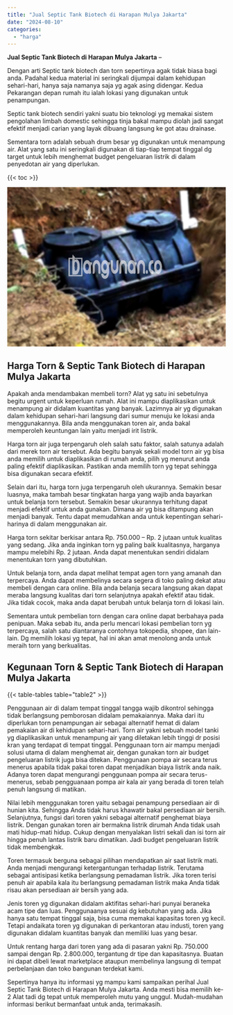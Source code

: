 ```yaml
---
title: "Jual Septic Tank Biotech di Harapan Mulya Jakarta"
date: "2024-08-10"
categories: 
  - "harga"
---
```


**Jual Septic Tank Biotech di Harapan Mulya Jakarta** –

Dengan arti Septic tank biotech dan torn sepertinya agak tidak biasa bagi anda. Padahal kedua material ini seringkali dijumpai dalam kehidupan sehari-hari, hanya saja namanya saja yg agak asing didengar. Kedua Pekarangan depan rumah itu ialah lokasi yang digunakan untuk penampungan.

Septic tank biotech sendiri yakni suatu bio teknologi yg memakai sistem pengolahan limbah domestic sehingga tinja bakal mampu diolah jadi sangat efektif menjadi carian yang layak dibuang langsung ke got atau drainase.

Sementara torn adalah sebuah drum besar yg digunakan untuk menampung air. Alat yang satu ini seringkali digunakan di tiap-tiap tempat tinggal dg target untuk lebih menghemat budget pengeluaran listrik di dalam penyedotan air yang diperlukan.

{{< toc >}}

![Jual Septic Tank Biotech di Harapan Mulya Jakarta](/images/jual-bio-septictank-30.png)

## Harga Torn & Septic Tank Biotech di Harapan Mulya Jakarta

Apakah anda mendambakan membeli torn? Alat yg satu ini sebetulnya begitu urgent untuk keperluan rumah. Alat ini mampu diaplikasikan untuk menampung air didalam kuantitas yang banyak. Lazimnya air yg digunakan dalam kehidupan sehari-hari langsung dari sumur menuju ke lokasi anda menggunakannya. Bila anda menggunakan toren air, anda bakal memperoleh keuntungan lain yaitu menjadi irit listrik.

Harga torn air juga terpengaruh oleh salah satu faktor, salah satunya adalah dari merek torn air tersebut. Ada begitu banyak sekali model torn air yg bisa anda memilih untuk diaplikasikan di rumah anda, pilih yg menurut anda paling efektif diaplikasikan. Pastikan anda memilih torn yg tepat sehingga bisa digunakan secara efektif.

Selain dari itu, harga torn juga terpengaruh oleh ukurannya. Semakin besar luasnya, maka tambah besar tingkatan harga yang wajib anda bayarkan untuk belanja torn tersebut. Semakin besar ukurannya terhitung dapat menjadi efektif untuk anda gunakan. Dimana air yg bisa ditampung akan menjadi banyak. Tentu dapat memudahkan anda untuk kepentingan sehari-harinya di dalam menggunakan air.

Harga torn sekitar berkisar antara Rp. 750.000 – Rp. 2 jutaan untuk kualitas yang sedang. Jika anda inginkan torn yg paling baik kualitasnya, harganya mampu melebihi Rp. 2 jutaan. Anda dapat menentukan sendiri didalam menentukan torn yang dibutuhkan.

Untuk belanja torn, anda dapat melihat tempat agen torn yang amanah dan terpercaya. Anda dapat membelinya secara segera di toko paling dekat atau membeli dengan cara online. Bila anda belanja secara langsung akan dapat meraba langsung kualitas dari torn selanjutnya apakah efektif atau tidak. Jika tidak cocok, maka anda dapat berubah untuk belanja torn di lokasi lain.

Sementara untuk pembelian torn dengan cara online dapat berbahaya pada penipuan. Maka sebab itu, anda perlu mencari lokasi pembelian torn yg terpercaya, salah satu diantaranya contohnya tokopedia, shopee, dan lain-lain. Dg memilih lokasi yg tepat, hal ini akan amat menolong anda untuk meraih torn yang berkualitas.

## Kegunaan Torn & Septic Tank Biotech di Harapan Mulya Jakarta

{{< table-tables table="table2" >}}

Penggunaan air di dalam tempat tinggal tangga wajib dikontrol sehingga tidak berlangsung pemborosan didalam pemakaiannya. Maka dari itu diperlukan torn penampungan air sebagai alternatif hemat di dalam pemakaian air di kehidupan sehari-hari. Torn air yakni sebuah model tanki yg diaplikasikan untuk menampung air yang diletakan lebih tinggi dr posisi kran yang terdapat di tempat tinggal. Penggunaan torn air mampu menjadi solusi utama di dalam menghemat air, dengan gunakan torn air budget pengeluaran listrik juga bisa ditekan. Penggunaan pompa air secara terus menerus apabila tidak pakai toren dapat menjadikan biaya listrik anda naik. Adanya toren dapat mengurangi penggunaan pompa air secara terus-menerus, sebab pengguanaan pompa air kala air yang berada di toren telah penuh langsung di matikan.

Nilai lebih menggunakan toren yaitu sebagai penampung persediaan air di hunian kita. Sehingga Anda tidak harus khawatir bakal persediaan air bersih. Selanjutnya, fungsi dari toren yakni sebagai alternatif penghemat biaya listrik. Dengan gunakan toren air bermakna listrik dirumah Anda tidak usah mati hidup-mati hidup. Cukup dengan menyalakan listri sekali dan isi torn air hingga penuh lantas listrik baru dimatikan. Jadi budget pengeluaran listrik tidak membengkak.

Toren termasuk berguna sebagai pilihan mendapatkan air saat listrik mati. Anda menjadi mengurangi ketergantungan terhadap listrik. Terutama sebagai antisipasi ketika berlangsung pemadaman listrik. Jika toren terisi penuh air apabila kala itu berlangsung pemadaman listrik maka Anda tidak risau akan persediaan air bersih yang ada.

Jenis toren yg digunakan didalam aktifitas sehari-hari punyai beraneka acam tipe dan luas. Penggunaanya sesuai dg kebutuhan yang ada. Jika hanya satu tempat tinggal saja, bisa cuma memakai kapasitas toren yg kecil. Tetapi andaikata toren yg digunakan di perkantoran atau industi, toren yang digunakan didalam kuantitas banyak dan memiliki luas yang besar.

Untuk rentang harga dari toren yang ada di pasaran yakni Rp. 750.000 sampai dengan Rp. 2.800.000, tergantung dr tipe dan kapasitasnya. Buatan ini dapat dibeli lewat marketplace ataupun membelinya langsung di tempat perbelanjaan dan toko bangunan terdekat kami.

Sepertinya hanya itu informasi yg mampu kami sampaikan perihal Jual Septic Tank Biotech di Harapan Mulya Jakarta. Anda mesti bisa memilih ke-2 Alat tadi dg tepat untuk memperoleh mutu yang unggul. Mudah-mudahan informasi berikut bermanfaat untuk anda, terimakasih.
